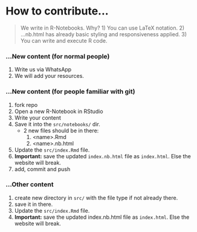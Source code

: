 # How to contribute...

> We write in R-Notebooks. Why? 1) You can use LaTeX notation. 2) ...nb.html has already basic styling and responsiveness applied. 3) You can write and execute R code.

### ...New content (for normal people)

1. Write us via WhatsApp
2. We will add your resources.

### ...New content (for people familiar with git)

1. fork repo
1. Open a new R-Notebook in RStudio
1. Write your content
1. Save it into the `src/notebooks/` dir.
   - 2 new files should be in there:
     1. \<name>.Rmd
     1. \<name>.nb.html
1. Update the `src/index.Rmd` file.
1. **Important:** save the updated `index.nb.html` file as `index.html`. Else the website will break.
1. add, commit and push

### ...Other content

1. create new directory in `src/` with the file type if not already there.
1. save it in there.
1. Update the `src/index.Rmd` file.
1. **Important:** save the updated index.nb.html file as `index.html`. Else the website will break.
